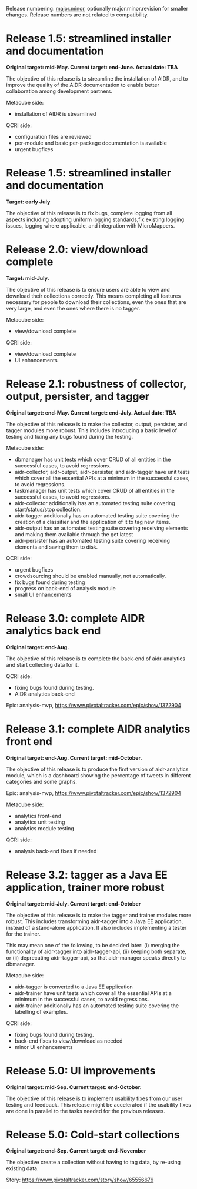 Release numbering: [major.minor](https://www.gnu.org/prep/standards/html_node/Releases.html#index-version-numbers_002c-for-releases), optionally major.minor.revision for smaller changes. Release numbers are not related to compatibility.

# Release 1.5: streamlined installer and documentation

**Original target: mid-May. Current target: end-June. Actual date: TBA**

The objective of this release is to streamline the installation of AIDR, and to improve the quality of the AIDR documentation to enable better collaboration among development partners.

Metacube side:
* installation of AIDR is streamlined

QCRI side:
* configuration files are reviewed
* per-module and basic per-package documentation is available
* urgent bugfixes

# Release 1.5: streamlined installer and documentation

**Target: early July**

The objective of this release is to fix bugs, complete logging from all aspects including adopting uniform logging standards,fix existing logging issues, logging where applicable, and integration with MicroMappers.
 

# Release 2.0: view/download complete

**Target: mid-July.**

The objective of this release is to ensure users are able to view and download their collections correctly. This means completing all features necessary for people to download their collections, even the ones that are very large, and even the ones where there is no tagger.

Metacube side:
* view/download complete

QCRI side:
* view/download complete
* UI enhancements

# Release 2.1: robustness of collector, output, persister, and tagger

**Original target: end-May. Current target: end-July. Actual date: TBA**

The objective of this release is to make the collector, output, persister, and tagger modules more robust. This includes introducing a basic level of testing and fixing any bugs found during the testing.

Metacube side:
* dbmanager has unit tests which cover CRUD of all entities in the successful cases, to avoid regressions.
* aidr-collector, aidr-output, aidr-persister, and aidr-tagger have unit tests which cover all the essential APIs at a minimum in the successful cases, to avoid regressions.
* taskmanager has unit tests which cover CRUD of all entities in the successful cases, to avoid regressions.
* aidr-collector additionally has an automated testing suite covering start/status/stop collection.
* aidr-tagger additionally has an automated testing suite covering the creation of a classifier and the application of it to tag new items.
* aidr-output has an automated testing suite covering receiving elements and making them available through the get latest
* aidr-persister has an automated testing suite covering receiving elements and saving them to disk.

QCRI side:
* urgent bugfixes
* crowdsourcing should be enabled manually, not automatically.
* fix bugs found during testing
* progress on back-end of analysis module
* small UI enhancements

# Release 3.0: complete AIDR analytics back end

**Original target: end-Aug.**

The objective of this release is to complete the back-end of aidr-analytics and start collecting data for it.

QCRI side:
* fixing bugs found during testing.
* AIDR analytics back-end

Epic: analysis-mvp, https://www.pivotaltracker.com/epic/show/1372904

# Release 3.1: complete AIDR analytics front end

**Original target: end-Aug. Current target: mid-October.**

The objective of this release is to produce the first version of aidr-analytics module, which is a dashboard showing the percentage of tweets in different categories and some graphs.

Epic: analysis-mvp, https://www.pivotaltracker.com/epic/show/1372904

Metacube side:
* analytics front-end
* analytics unit testing
* analytics module testing 

QCRI side:
* analysis back-end fixes if needed

# Release 3.2: tagger as a Java EE application, trainer more robust

**Original target: mid-July. Current target: end-October**

The objective of this release is to make the tagger and trainer modules more robust. This includes transforming aidr-tagger into a Java EE application, instead of a stand-alone application. It also includes implementing a tester for the trainer.

This may mean one of the following, to be decided later: (i) merging the functionality of aidr-tagger into aidr-tagger-api, (ii) keeping both separate, or (ii) deprecating aidr-tagger-api, so that aidr-manager speaks directly to dbmanager.


Metacube side:
* aidr-tagger is converted to a Java EE application
* aidr-trainer have unit tests which cover all the essential APIs at a minimum in the successful cases, to avoid regressions.
* aidr-trainer additionally has an automated testing suite covering the labelling of examples.

QCRI side:
* fixing bugs found during testing.
* back-end fixes to view/download as needed
* minor UI enhancements

# Release 5.0: UI improvements

**Original target: mid-Sep. Current target: end-October.**

The objective of this release is to implement usability fixes from our user testing and feedback. This release might be accelerated if the usability fixes are done in parallel to the tasks needed for the previous releases.

# Release 5.0: Cold-start collections

**Original target: end-Sep. Current target: end-November**

The objective create a collection without having to tag data, by re-using existing data.

Story: https://www.pivotaltracker.com/story/show/65556676